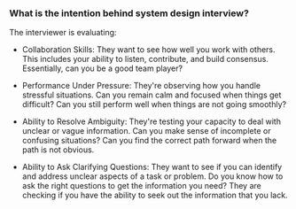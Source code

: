 ### What is the intention behind system design interview?
The interviewer is evaluating:

- Collaboration Skills:
They want to see how well you work with others.
This includes your ability to listen, contribute, and build consensus.
Essentially, can you be a good team player?

- Performance Under Pressure:
They're observing how you handle stressful situations.
Can you remain calm and focused when things get difficult?
Can you still perform well when things are not going smoothly?

- Ability to Resolve Ambiguity:
They're testing your capacity to deal with unclear or vague information.
Can you make sense of incomplete or confusing situations?
Can you find the correct path forward when the path is not obvious.

- Ability to Ask Clarifying Questions:
They want to see if you can identify and address unclear aspects of a task or problem.
Do you know how to ask the right questions to get the information you need?
They are checking if you have the ability to seek out the information that you lack.
